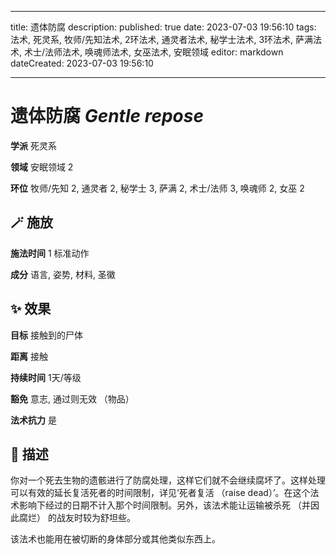 
---
title: 遗体防腐
description: 
published: true
date: 2023-07-03 19:56:10
tags: 法术, 死灵系, 牧师/先知法术, 2环法术, 通灵者法术, 秘学士法术, 3环法术, 萨满法术, 术士/法师法术, 唤魂师法术, 女巫法术, 安眠领域
editor: markdown
dateCreated: 2023-07-03 19:56:10

---

# **遗体防腐** *Gentle repose*

**学派** 死灵系 

**领域** 安眠领域 2

**环位** 牧师/先知 2, 通灵者 2, 秘学士 3, 萨满 2, 术士/法师 3, 唤魂师 2, 女巫 2

## 🪄 施放

**施法时间** 1 标准动作

**成分** 语言, 姿势, 材料, 圣徽

## ✨ 效果 

**目标** 接触到的尸体 

**距离** 接触  

**持续时间** 1天/等级 

**豁免** 意志, 通过则无效 （物品）

**法术抗力** 是

## 📖 描述

你对一个死去生物的遗骸进行了防腐处理，这样它们就不会继续腐坏了。这样处理可以有效的延长复活死者的时间限制，详见‘死者复活 （raise dead）’。在这个法术影响下经过的日期不计入那个时间限制。另外，该法术能让运输被杀死 （并因此腐烂） 的战友时较为舒坦些。

该法术也能用在被切断的身体部分或其他类似东西上。
    
